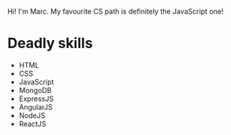Hi! I'm Marc. My favourite CS path is definitely the JavaScript one!

Deadly skills
=============
* HTML
* CSS
* JavaScript
* MongoDB
* ExpressJS
* AngularJS
* NodeJS
* ReactJS

